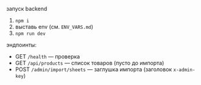 запуск backend

1) `npm i`
2) выставь env (см. `ENV_VARS.md`)
3) `npm run dev`

эндпоинты:
- GET `/health` — проверка
- GET `/api/products` — список товаров (пусто до импорта)
- POST `/admin/import/sheets` — заглушка импорта (заголовок `x-admin-key`)


